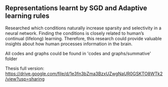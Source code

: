 ## Representations learnt by SGD and Adaptive learning rules
Researched which conditions naturally increase sparsity and selectivity in a neural network. Finding the conditions is closely related to human’s continual (lifelong) learning. Therefore, this research could provide valuable insights about how human processes information in the brain.

All codes and graphs could be found in 'codes and graphs/summative' folder

Thesis full version: 
https://drive.google.com/file/d/1e3fn3bZma3BzxUZwgNaUR0GSKTO8WTk2/view?usp=sharing 
